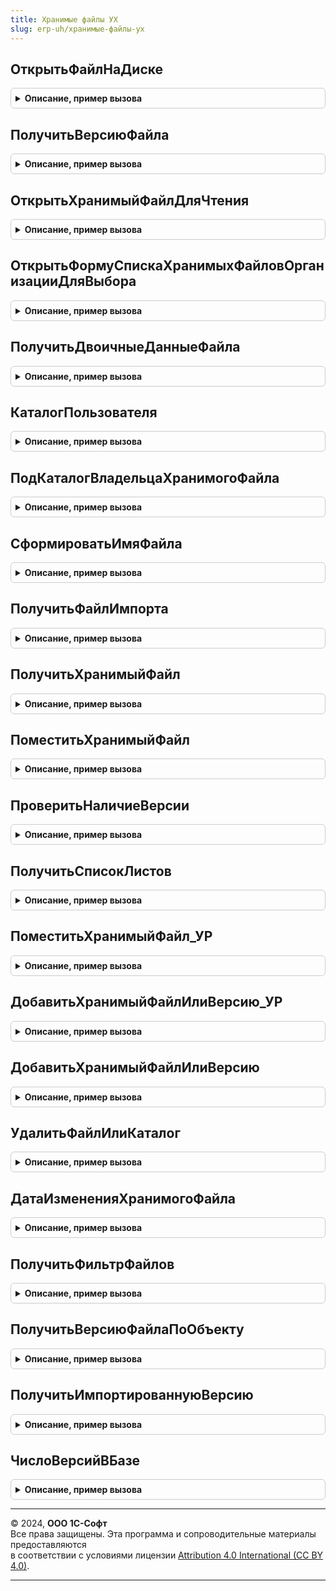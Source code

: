 ```yaml
---
title: Хранимые файлы УХ
slug: erp-uh/хранимые-файлы-ух
---
```



## ОткрытьФайлНаДиске
<details style="margin: 1em 0; padding: 0.5em; border: 1px solid #ccc; border-radius: 6px;">

<summary style="font-weight: bold; cursor: pointer;">Описание, пример вызова</summary>

```bsl
// ПРОЦЕДУРЫ И ФУНКЦИИ РАБОТЫ С ФАЙЛАМИ

// Функция открывает файл на файл на диске
//
Функция ОткрытьФайлНаДиске(ПолноеИмяФайла) Экспорт
```

Пример вызова
```bsl
Результат = ХранимыеФайлыУХ.ОткрытьФайлНаДиске(ПолноеИмяФайла) 
```
</details>

## ПолучитьВерсиюФайла
<details style="margin: 1em 0; padding: 0.5em; border: 1px solid #ccc; border-radius: 6px;">

<summary style="font-weight: bold; cursor: pointer;">Описание, пример вызова</summary>

```bsl

Функция ПолучитьВерсиюФайла(ХранимыйФайл,Период=Неопределено) Экспорт
```

Пример вызова
```bsl
Результат = ХранимыеФайлыУХ.ПолучитьВерсиюФайла(ХранимыйФайл, Период);
```
</details>

## ОткрытьХранимыйФайлДляЧтения
<details style="margin: 1em 0; padding: 0.5em; border: 1px solid #ccc; border-radius: 6px;">

<summary style="font-weight: bold; cursor: pointer;">Описание, пример вызова</summary>

```bsl

// Функция получает хранимый файл из хранилища значений и открывает его в режиме только для чтения
//
Процедура ОткрытьХранимыйФайлДляЧтения(ХранимыйФайл, Период = Неопределено) Экспорт
```

Пример вызова
```bsl
ХранимыеФайлыУХ.ОткрытьХранимыйФайлДляЧтения(ХранимыйФайл, Период);
```
</details>

## ОткрытьФормуСпискаХранимыхФайловОрганизацииДляВыбора
<details style="margin: 1em 0; padding: 0.5em; border: 1px solid #ccc; border-radius: 6px;">

<summary style="font-weight: bold; cursor: pointer;">Описание, пример вызова</summary>

```bsl

// Процедура открывае форму выбора списка хранимых файлов организация, с предустановленными отборами
//
//
Процедура ОткрытьФормуСпискаХранимыхФайловОрганизацииДляВыбора(Элемент, ИсточникОтборов) Экспорт
```

Пример вызова
```bsl
ХранимыеФайлыУХ.ОткрытьФормуСпискаХранимыхФайловОрганизацииДляВыбора(Элемент, ИсточникОтборов) 
```
</details>

## ПолучитьДвоичныеДанныеФайла
<details style="margin: 1em 0; padding: 0.5em; border: 1px solid #ccc; border-radius: 6px;">

<summary style="font-weight: bold; cursor: pointer;">Описание, пример вызова</summary>

```bsl

Функция ПолучитьДвоичныеДанныеФайла(Знач ХранимыйФайл, Знач Период, ДатаИзмененияФайла) Экспорт
```

Пример вызова
```bsl
Результат = ХранимыеФайлыУХ.ПолучитьДвоичныеДанныеФайла(ХранимыйФайл, Период, ДатаИзмененияФайла) 
```
</details>

## КаталогПользователя
<details style="margin: 1em 0; padding: 0.5em; border: 1px solid #ccc; border-radius: 6px;">

<summary style="font-weight: bold; cursor: pointer;">Описание, пример вызова</summary>

```bsl

// Функция возвращает строку с именем каталога пользователя
//
Функция КаталогПользователя(Пользователь) Экспорт
```

Пример вызова
```bsl
Результат = ХранимыеФайлыУХ.КаталогПользователя(Пользователь) 
```
</details>

## ПодКаталогВладельцаХранимогоФайла
<details style="margin: 1em 0; padding: 0.5em; border: 1px solid #ccc; border-radius: 6px;">

<summary style="font-weight: bold; cursor: pointer;">Описание, пример вызова</summary>

```bsl

// Функция возвращает строку, соответствующую подкаталогу владельца хранимого файла
//
Функция ПодКаталогВладельцаХранимогоФайла(ВладелецФайла) Экспорт
```

Пример вызова
```bsl
Результат = ХранимыеФайлыУХ.ПодКаталогВладельцаХранимогоФайла(ВладелецФайла) 
```
</details>

## СформироватьИмяФайла
<details style="margin: 1em 0; padding: 0.5em; border: 1px solid #ccc; border-radius: 6px;">

<summary style="font-weight: bold; cursor: pointer;">Описание, пример вызова</summary>

```bsl

// Функция возвращает имя файла (заменяются все недопустимые символы) и добавляется суффикс соответствующий периоду хранимого файла
//
Функция СформироватьИмяФайла(Знач ИмяФайла, Период = Неопределено) Экспорт
```

Пример вызова
```bsl
Результат = ХранимыеФайлыУХ.СформироватьИмяФайла(ИмяФайла, Период);
```
</details>

## ПолучитьФайлИмпорта
<details style="margin: 1em 0; padding: 0.5em; border: 1px solid #ccc; border-radius: 6px;">

<summary style="font-weight: bold; cursor: pointer;">Описание, пример вызова</summary>

```bsl

Функция ПолучитьФайлИмпорта(ВерсияХранимогоФайла) Экспорт
```

Пример вызова
```bsl
Результат = ХранимыеФайлыУХ.ПолучитьФайлИмпорта(ВерсияХранимогоФайла) 
```
</details>

## ПолучитьХранимыйФайл
<details style="margin: 1em 0; padding: 0.5em; border: 1px solid #ccc; border-radius: 6px;">

<summary style="font-weight: bold; cursor: pointer;">Описание, пример вызова</summary>

```bsl

// Функция получает хранимый файл из информационной базы на диск
//
//
Функция ПолучитьХранимыйФайл(ХранимыйФайл, ПолноеИмяФайла, ПроверятьДатуФайла = Истина, ПроверятьТолькоЧтениеФайла = Истина, Период = Неопределено) Экспорт
```

Пример вызова
```bsl
Результат = ХранимыеФайлыУХ.ПолучитьХранимыйФайл(ХранимыйФайл, ПолноеИмяФайла, ПроверятьДатуФайла, ПроверятьТолькоЧтениеФайла, Период);
```
</details>

## ПоместитьХранимыйФайл
<details style="margin: 1em 0; padding: 0.5em; border: 1px solid #ccc; border-radius: 6px;">

<summary style="font-weight: bold; cursor: pointer;">Описание, пример вызова</summary>

```bsl

// Функция помещает хранимый файл с диска в информационную базу
//
//
Функция ПоместитьХранимыйФайл(ХранимыйФайл, ПолноеИмяФайла, Комментарий = "", Локально = Ложь, ИмпортЧерезWebИнтерфейс = Ложь) Экспорт
```

Пример вызова
```bsl
Результат = ХранимыеФайлыУХ.ПоместитьХранимыйФайл(ХранимыйФайл, ПолноеИмяФайла, Комментарий, Локально, ИмпортЧерезWebИнтерфейс);
```
</details>

## ПроверитьНаличиеВерсии
<details style="margin: 1em 0; padding: 0.5em; border: 1px solid #ccc; border-radius: 6px;">

<summary style="font-weight: bold; cursor: pointer;">Описание, пример вызова</summary>

```bsl

Функция ПроверитьНаличиеВерсии(ХранимыйФайл,ДатаИзмененияФайла,РазмерФайла,ПолноеИмяФайла) Экспорт
```

Пример вызова
```bsl
Результат = ХранимыеФайлыУХ.ПроверитьНаличиеВерсии(ХранимыйФайл, ДатаИзмененияФайла, РазмерФайла, ПолноеИмяФайла) 
```
</details>

## ПолучитьСписокЛистов
<details style="margin: 1em 0; padding: 0.5em; border: 1px solid #ccc; border-radius: 6px;">

<summary style="font-weight: bold; cursor: pointer;">Описание, пример вызова</summary>

```bsl

Функция ПолучитьСписокЛистов(ХранимыйФайл=Неопределено,ПолноеИмяФайла="") Экспорт
```

Пример вызова
```bsl
Результат = ХранимыеФайлыУХ.ПолучитьСписокЛистов(ХранимыйФайл, ПолноеИмяФайла);
```
</details>

## ПоместитьХранимыйФайл_УР
<details style="margin: 1em 0; padding: 0.5em; border: 1px solid #ccc; border-radius: 6px;">

<summary style="font-weight: bold; cursor: pointer;">Описание, пример вызова</summary>

```bsl

// Функция помещает хранимый файл с диска в информационную базу
//
//
Функция ПоместитьХранимыйФайл_УР(ХранимыйФайл, СтруктураФайла, Комментарий = "") Экспорт
```

Пример вызова
```bsl
Результат = ХранимыеФайлыУХ.ПоместитьХранимыйФайл_УР(ХранимыйФайл, СтруктураФайла, Комментарий);
```
</details>

## ДобавитьХранимыйФайлИлиВерсию_УР
<details style="margin: 1em 0; padding: 0.5em; border: 1px solid #ccc; border-radius: 6px;">

<summary style="font-weight: bold; cursor: pointer;">Описание, пример вызова</summary>

```bsl

// Реализация функции для сохранения хранимого файла из управляемого режима.
Функция ДобавитьХранимыйФайлИлиВерсию_УР(СтруктураОтбора, СтруктураФайла, КомментарийКВерсии ="", ХранимыйФайл = Неопределено, Период = Неопределено) Экспорт
```

Пример вызова
```bsl
Результат = ХранимыеФайлыУХ.ДобавитьХранимыйФайлИлиВерсию_УР(СтруктураОтбора, СтруктураФайла, КомментарийКВерсии, ХранимыйФайл, Период);
```
</details>

## ДобавитьХранимыйФайлИлиВерсию
<details style="margin: 1em 0; padding: 0.5em; border: 1px solid #ccc; border-radius: 6px;">

<summary style="font-weight: bold; cursor: pointer;">Описание, пример вызова</summary>

```bsl

// Функция помещает новый хранимый файл или версию существующего с диска в информационную базу
//
//
Функция ДобавитьХранимыйФайлИлиВерсию(Знач ПолноеИмяНаДиске, СтруктураОтбора, КомментарийКВерсии = "", ХранимыйФайл = Неопределено, Период = Неопределено, ИмпортЧерезWebИнтерфейс = Ложь) Экспорт
```

Пример вызова
```bsl
Результат = ХранимыеФайлыУХ.ДобавитьХранимыйФайлИлиВерсию(ПолноеИмяНаДиске, СтруктураОтбора, КомментарийКВерсии, ХранимыйФайл, Период, ИмпортЧерезWebИнтерфейс);
```
</details>

## УдалитьФайлИлиКаталог
<details style="margin: 1em 0; padding: 0.5em; border: 1px solid #ccc; border-radius: 6px;">

<summary style="font-weight: bold; cursor: pointer;">Описание, пример вызова</summary>

```bsl

// Функция удаляет хранимый файл или каталог, удаляются так-же файлы с атрибутом "Только чтение"
//
// Возвращаемое значение:
//  Истина, если файлы удалены, ложь - иначе
//
Функция УдалитьФайлИлиКаталог(Файл) Экспорт
```

Пример вызова
```bsl
Результат = ХранимыеФайлыУХ.УдалитьФайлИлиКаталог(Файл) 
```
</details>

## ДатаИзмененияХранимогоФайла
<details style="margin: 1em 0; padding: 0.5em; border: 1px solid #ccc; border-radius: 6px;">

<summary style="font-weight: bold; cursor: pointer;">Описание, пример вызова</summary>

```bsl

// Функция возвращает дату изменения версии хранимого файла
//
Функция ДатаИзмененияХранимогоФайла(ХранимыйФайл, Период = Неопределено) Экспорт
```

Пример вызова
```bsl
Результат = ХранимыеФайлыУХ.ДатаИзмененияХранимогоФайла(ХранимыйФайл, Период);
```
</details>

## ПолучитьФильтрФайлов
<details style="margin: 1em 0; padding: 0.5em; border: 1px solid #ccc; border-radius: 6px;">

<summary style="font-weight: bold; cursor: pointer;">Описание, пример вызова</summary>

```bsl

// Формирует строку фильтра для диалога выбора файла с типами файлов.
//
// Параметры
//  Нет.
//
// Возвращаемое значение:
//   Строка – фильтр по типам файлов для диалога выбора файла.
//
Функция ПолучитьФильтрФайлов() Экспорт
```

Пример вызова
```bsl
Результат = ХранимыеФайлыУХ.ПолучитьФильтрФайлов() 
```
</details>

## ПолучитьВерсиюФайлаПоОбъекту
<details style="margin: 1em 0; padding: 0.5em; border: 1px solid #ccc; border-radius: 6px;">

<summary style="font-weight: bold; cursor: pointer;">Описание, пример вызова</summary>

```bsl

Функция ПолучитьВерсиюФайлаПоОбъекту(Объект) Экспорт
```

Пример вызова
```bsl
Результат = ХранимыеФайлыУХ.ПолучитьВерсиюФайлаПоОбъекту(Объект) 
```
</details>

## ПолучитьИмпортированнуюВерсию
<details style="margin: 1em 0; padding: 0.5em; border: 1px solid #ccc; border-radius: 6px;">

<summary style="font-weight: bold; cursor: pointer;">Описание, пример вызова</summary>

```bsl

Функция ПолучитьИмпортированнуюВерсию(ИнформацияОФайле,Объект) Экспорт
```

Пример вызова
```bsl
Результат = ХранимыеФайлыУХ.ПолучитьИмпортированнуюВерсию(ИнформацияОФайле, Объект) 
```
</details>

## ЧислоВерсийВБазе
<details style="margin: 1em 0; padding: 0.5em; border: 1px solid #ccc; border-radius: 6px;">

<summary style="font-weight: bold; cursor: pointer;">Описание, пример вызова</summary>

```bsl

Функция ЧислоВерсийВБазе(ХранимыйФайл=Неопределено) Экспорт
```

Пример вызова
```bsl
Результат = ХранимыеФайлыУХ.ЧислоВерсийВБазе(ХранимыйФайл);
```
</details>

---

© 2024, **ООО 1С-Софт**  
Все права защищены. Эта программа и сопроводительные материалы предоставляются  
в соответствии с условиями лицензии [Attribution 4.0 International (CC BY 4.0)](https://creativecommons.org/licenses/by/4.0/legalcode).

---
